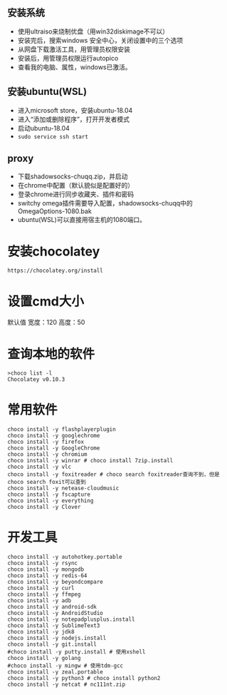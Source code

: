 ## 安装系统

- 使用ultraiso来烧制优盘（用win32diskimage不可以）
- 安装完后，搜索windows 安全中心，关闭设置中的三个选项
- 从网盘下载激活工具，用管理员权限安装
- 安装后，用管理员权限运行autopico
- 查看我的电脑、属性，windows已激活。

## 安装ubuntu(WSL)

- 进入microsoft store，安装ubuntu-18.04
- 进入“添加或删除程序”，打开开发者模式
- 启动ubuntu-18.04
- `sudo service ssh start`

## proxy

- 下载shadowsocks-chuqq.zip，并启动
- 在chrome中配置（默认貌似是配置好的）
- 登录chrome进行同步收藏夹、插件和密码
- switchy omega插件需要导入配置，shadowsocks-chuqq中的OmegaOptions-1080.bak
- ubuntu(WSL)可以直接用宿主机的1080端口。

# 安装chocolatey

```
https://chocolatey.org/install
```

# 设置cmd大小

默认值
宽度：120
高度：50

# 查询本地的软件

```
>choco list -l
Chocolatey v0.10.3
```

# 常用软件

```
choco install -y flashplayerplugin
choco install -y googlechrome
choco install -y firefox
choco install -y GoogleChrome
choco install -y chromium
choco install -y winrar # choco install 7zip.install
choco install -y vlc
choco install -y foxitreader # choco search foxitreader查询不到，但是choco search foxit可以查到
choco install -y netease-cloudmusic
choco install -y fscapture
choco install -y everything
choco install -y Clover
```

# 开发工具

```
choco install -y autohotkey.portable
choco install -y rsync
choco install -y mongodb
choco install -y redis-64
choco install -y beyondcompare
choco install -y curl
choco install -y ffmpeg
choco install -y adb
choco install -y android-sdk
choco install -y AndroidStudio
choco install -y notepadplusplus.install
choco install -y SublimeText3
choco install -y jdk8
choco install -y nodejs.install
choco install -y git.install
#choco install -y putty.install # 使用xshell
choco install -y golang
#choco install -y mingw # 使用tdm-gcc
choco install -y zeal.portable
choco install -y python3 # choco install python2
choco install -y netcat # nc111nt.zip
```

